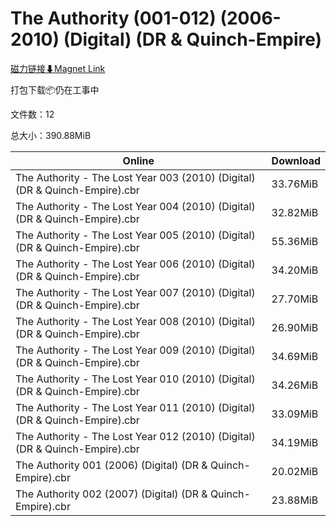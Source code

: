 # The Authority (001-012) (2006-2010) (Digital) (DR & Quinch-Empire)

[磁力链接⬇Magnet Link](magnet:?xt=urn:btih:9ee3b2c6492b65f4d1cfdf8bdba4e21793b5c517&dn=The%20Authority%20%28001-012%29%20%282006-2010%29%20%28Digital%29%20%28DR%20%26%20Quinch-Empire%29)

打包下载📦仍在工事中

文件数：12

总大小：390.88MiB

Online | Download
--- | ---
The Authority - The Lost Year 003 (2010) (Digital) (DR & Quinch-Empire).cbr | 33.76MiB
The Authority - The Lost Year 004 (2010) (Digital) (DR & Quinch-Empire).cbr | 32.82MiB
The Authority - The Lost Year 005 (2010) (Digital) (DR & Quinch-Empire).cbr | 55.36MiB
The Authority - The Lost Year 006 (2010) (Digital) (DR & Quinch-Empire).cbr | 34.20MiB
The Authority - The Lost Year 007 (2010) (Digital) (DR & Quinch-Empire).cbr | 27.70MiB
The Authority - The Lost Year 008 (2010) (Digital) (DR & Quinch-Empire).cbr | 26.90MiB
The Authority - The Lost Year 009 (2010) (Digital) (DR & Quinch-Empire).cbr | 34.69MiB
The Authority - The Lost Year 010 (2010) (Digital) (DR & Quinch-Empire).cbr | 34.26MiB
The Authority - The Lost Year 011 (2010) (Digital) (DR & Quinch-Empire).cbr | 33.09MiB
The Authority - The Lost Year 012 (2010) (Digital) (DR & Quinch-Empire).cbr | 34.19MiB
The Authority 001 (2006) (Digital) (DR & Quinch-Empire).cbr | 20.02MiB
The Authority 002 (2007) (Digital) (DR & Quinch-Empire).cbr | 23.88MiB